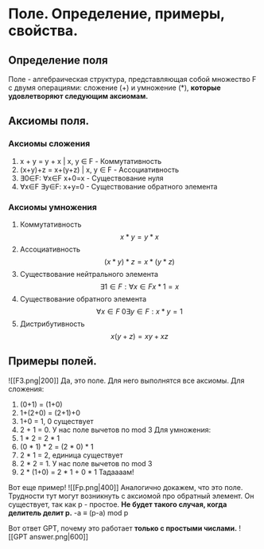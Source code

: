 # Поле. Определение, примеры, свойства.

## Определение поля
Поле - алгебраическая структура, представляющая собой множество F с двумя операциями: сложение (+) и умножение (*), **которые удовлетворяют следующим аксиомам.**
## Аксиомы поля.
### Аксиомы сложения
1) x + y = y + x | x, y ∈ F - Коммутативность
2) (x+y)+z = x+(y+z) | x, y ∈ F - Ассоциативность
3) ∃0∈F: ∀x∈F x+0=x - Существование нуля
4) ∀x∈F ∃y∈F: x+y=0 - Cуществование обратного элемента
### Аксиомы умножения

1)  Коммутативность $$x * y = y * x$$
2) Ассоциативность $$(x*y)*z = x*(y*z)$$ 
3) Существование нейтрального элемента $$∃1 ∈ F: ∀x∈F x * 1=x$$
4)  Существование обратного элемента $$∀x∈F \ {0} ∃y∈F: x*y = 1$$
5) Дистрибутивность $$x (y+z) = xy + xz$$

## Примеры полей.
![[F3.png|200]]
Да, это поле. Для него выполнятся все аксиомы.
Для сложения:
1) (0+1)  = (1+0)
2) 1+(2+0) = (2+1)+0
3) 1+0 = 1, 0 существует
4) 2 + 1 = 0. У нас поле вычетов по mod 3
Для умножения:
1) 1 * 2 = 2 * 1
2) (0 * 1) * 2 = (2 * 0) * 1
3) 2 * 1 = 2, единица существует
4) 2 * 2 = 1. У нас поле вычетов по mod 3
5) 2 * (1+0) = 2 * 1 + 0 * 1
Тадаааам!

Вот еще пример!
![[Fp.png|400]]
Аналогично докажем, что это поле. Трудности тут могут возникнуть с аксиомой про обратный элемент.
Он существует, так как p - простое. **Не будет такого случая, когда делитель делит p.**
-a ≡ (p-a) mod p

Вот ответ GPT, почему это работает **только с простыми числами.**
![[GPT answer.png|600]]